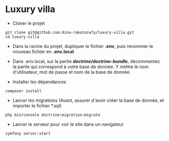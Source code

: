 # Luxury villa

- Cloner le projet 
```
git clone git@github.com:dina-rakotozafy/luxury-villa.git
cd luxury-villa
```

- Dans la racine du projet, dupliquer le fichier **.env**, puis renommer le nouveau fichier en **.env.local**
- Dans .env.local, sur la partie ***doctrine/doctrine-bundle***, décommentez la partie qui correspond à votre base de donnée. Y mettre le nom d'utilisateur, mot de passe et nom de la base de donnée.

- Installer les dépendances
```
composer install
```

- Lancer les migrations (Avant, assurer d'avoir créer la base de donnée, et importer le fichier *.sql)
```
php bin/console doctrine:migration:migrate
```

- Lancer le serveur pour voir le site dans un navigateur
```
symfony server:start
```
